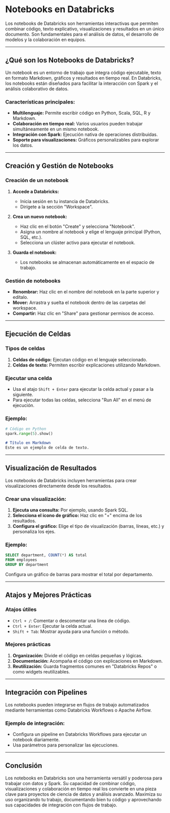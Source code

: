 # Notebooks en Databricks

Los notebooks de Databricks son herramientas interactivas que permiten combinar código, texto explicativo, visualizaciones y resultados en un único documento. Son fundamentales para el análisis de datos, el desarrollo de modelos y la colaboración en equipos.

---

## ¿Qué son los Notebooks de Databricks?

Un notebook es un entorno de trabajo que integra código ejecutable, texto en formato Markdown, gráficos y resultados en tiempo real. En Databricks, los notebooks están diseñados para facilitar la interacción con Spark y el análisis colaborativo de datos.

### Características principales:

- **Multilenguaje:** Permite escribir código en Python, Scala, SQL, R y Markdown.
- **Colaboración en tiempo real:** Varios usuarios pueden trabajar simultáneamente en un mismo notebook.
- **Integración con Spark:** Ejecución nativa de operaciones distribuidas.
- **Soporte para visualizaciones:** Gráficos personalizables para explorar los datos.

---

## Creación y Gestión de Notebooks

### Creación de un notebook

1. **Accede a Databricks:**

   - Inicia sesión en tu instancia de Databricks.
   - Dirígete a la sección "Workspace".
2. **Crea un nuevo notebook:**

   - Haz clic en el botón "Create" y selecciona "Notebook".
   - Asigna un nombre al notebook y elige el lenguaje principal (Python, SQL, etc.).
   - Selecciona un clúster activo para ejecutar el notebook.
3. **Guarda el notebook:**

   - Los notebooks se almacenan automáticamente en el espacio de trabajo.

### Gestión de notebooks

- **Renombrar:** Haz clic en el nombre del notebook en la parte superior y edítalo.
- **Mover:** Arrastra y suelta el notebook dentro de las carpetas del workspace.
- **Compartir:** Haz clic en "Share" para gestionar permisos de acceso.

---

## Ejecución de Celdas

### Tipos de celdas

1. **Celdas de código:** Ejecutan código en el lenguaje seleccionado.
2. **Celdas de texto:** Permiten escribir explicaciones utilizando Markdown.

### Ejecutar una celda

- Usa el atajo `Shift + Enter` para ejecutar la celda actual y pasar a la siguiente.
- Para ejecutar todas las celdas, selecciona "Run All" en el menú de ejecución.

### Ejemplo:

```python
# Código en Python
spark.range(5).show()
```

```markdown
# Título en Markdown
Este es un ejemplo de celda de texto.
```

---

## Visualización de Resultados

Los notebooks de Databricks incluyen herramientas para crear visualizaciones directamente desde los resultados.

### Crear una visualización:

1. **Ejecuta una consulta:** Por ejemplo, usando Spark SQL.
2. **Selecciona el icono de gráfico:** Haz clic en "+" encima de los resultados.
3. **Configura el gráfico:** Elige el tipo de visualización (barras, líneas, etc.) y personaliza los ejes.

### Ejemplo:

```sql
SELECT department, COUNT(*) AS total
FROM employees
GROUP BY department
```

Configura un gráfico de barras para mostrar el total por departamento.

---

## Atajos y Mejores Prácticas

### Atajos útiles

- `Ctrl + /`: Comentar o descomentar una línea de código.
- `Ctrl + Enter`: Ejecutar la celda actual.
- `Shift + Tab`: Mostrar ayuda para una función o método.

### Mejores prácticas

1. **Organización:** Divide el código en celdas pequeñas y lógicas.
2. **Documentación:** Acompaña el código con explicaciones en Markdown.
3. **Reutilización:** Guarda fragmentos comunes en "Databricks Repos" o como widgets reutilizables.

---

## Integración con Pipelines

Los notebooks pueden integrarse en flujos de trabajo automatizados mediante herramientas como Databricks Workflows o Apache Airflow.

### Ejemplo de integración:

- Configura un pipeline en Databricks Workflows para ejecutar un notebook diariamente.
- Usa parámetros para personalizar las ejecuciones.

---

## Conclusión

Los notebooks en Databricks son una herramienta versátil y poderosa para trabajar con datos y Spark. Su capacidad de combinar código, visualizaciones y colaboración en tiempo real los convierte en una pieza clave para proyectos de ciencia de datos y análisis avanzado. Maximiza su uso organizando tu trabajo, documentando bien tu código y aprovechando sus capacidades de integración con flujos de trabajo.
